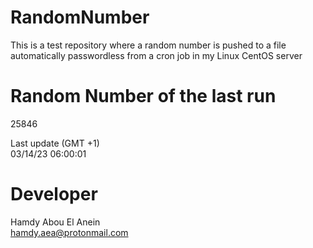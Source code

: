 # RandomNumber    
This is a test repository where a random number is pushed to a file automatically passwordless from a cron job in my Linux CentOS server    
# Random Number of the last run   
25846
      
Last update (GMT +1)    
03/14/23 06:00:01
# Developer    
Hamdy Abou El Anein   
hamdy.aea@protonmail.com
